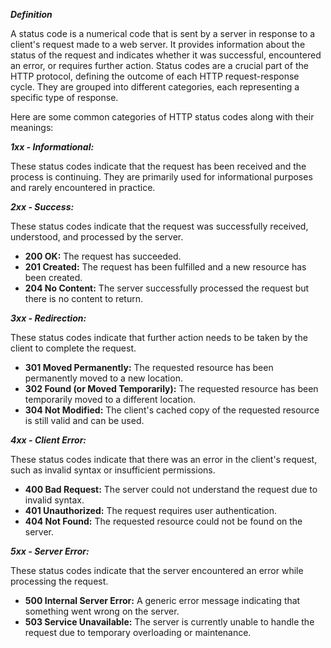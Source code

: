 ***Definition***

A status code is a numerical code that is sent by a server in response to a client's request made to a web server. It provides information about the status of the request and indicates whether it was successful, encountered an error, or requires further action. Status codes are a crucial part of the HTTP protocol, defining the outcome of each HTTP request-response cycle. They are grouped into different categories, each representing a specific type of response.

Here are some common categories of HTTP status codes along with their meanings:

***1xx - Informational:*** 

These status codes indicate that the request has been received and the process is continuing. They are primarily used for informational purposes and rarely encountered in practice.

***2xx - Success:*** 

These status codes indicate that the request was successfully received, understood, and processed by the server.

- **200 OK:** The request has succeeded.
- **201 Created:** The request has been fulfilled and a new resource has been created.
- **204 No Content:** The server successfully processed the request but there is no content to return.

***3xx - Redirection:*** 

These status codes indicate that further action needs to be taken by the client to complete the request.

- **301 Moved Permanently:** The requested resource has been permanently moved to a new location.
- **302 Found (or Moved Temporarily):** The requested resource has been temporarily moved to a different location.
- **304 Not Modified:** The client's cached copy of the requested resource is still valid and can be used.

***4xx - Client Error:*** 

These status codes indicate that there was an error in the client's request, such as invalid syntax or insufficient permissions.

- **400 Bad Request:** The server could not understand the request due to invalid syntax.
- **401 Unauthorized:** The request requires user authentication.
- **404 Not Found:** The requested resource could not be found on the server.

***5xx - Server Error:*** 

These status codes indicate that the server encountered an error while processing the request.

- **500 Internal Server Error:** A generic error message indicating that something went wrong on the server.
- **503 Service Unavailable:** The server is currently unable to handle the request due to temporary overloading or maintenance.